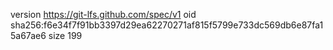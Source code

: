 version https://git-lfs.github.com/spec/v1
oid sha256:f6e34f7f91bb3397d29ea62270271af815f5799e733dc569db6e87fa15a67ae6
size 199
